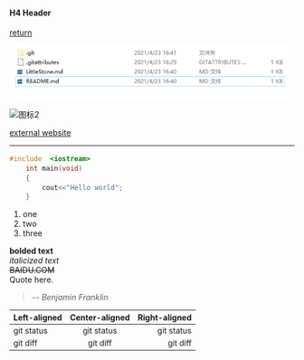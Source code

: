 #### H4 Header
[return](README.md)

![图标1](./test.png)

![图标2](https://s3.ax1x.com/2020/12/09/rC8jZ8.png)


[external website](https://osu.ppy.sh/users/13960915)


***


```C++
#include  <iostream>
    int main(void)
    {
        cout<<"Hello world";
    }
```

1. one
2. two
3. three

**bolded text**   
*italicized text*   
~~BAIDU.COM~~  
Quote here.
>
> -- <cite>Benjamin Franklin</cite>

| Left-aligned | Center-aligned | Right-aligned |
| :---         |     :---:      |          ---: |
| git status   | git status     | git status    |
| git diff     | git diff       | git diff      |
